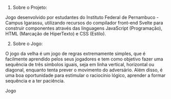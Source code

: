 1. Sobre o Projeto:

Jogo desenvolvido por estudantes do Instituto Federal de Pernambuco - Campus Igarassu, utilizando recursos do compilador front-end Svelte para construir componentes através das linguagens JavaScript (Programação), HTML (Marcação de HiperTexto) e CSS (Estilo).


2. Sobre o Jogo:

O jogo da velha é um jogo de regras extremamente simples, que é facilmente aprendido pelos seus jogadores e tem como objetivo fazer uma sequência de três símbolos iguais, seja em linha vertical, horizontal ou diagonal, enquanto tenta prever o movimento do adversário. Além disso, é uma boa oportunidade para estimular o raciocínio lógico, aprender a formar sequência e a ter paciência.

Jogo
